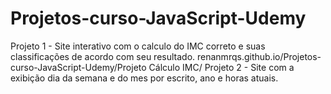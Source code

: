 # Projetos-curso-JavaScript-Udemy

Projeto 1 - Site interativo com o calculo do IMC correto e suas classificações de acordo com seu resultado. renanmrqs.github.io/Projetos-curso-JavaScript-Udemy/Projeto Cálculo IMC/
Projeto 2 - Site com a exibição dia da semana e do mes por escrito, ano e horas atuais. 

